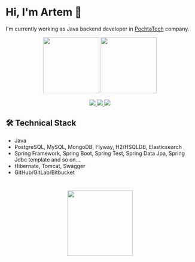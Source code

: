 # Hi, I'm Artem 👋
I'm currently working as Java backend developer in  <a href="https://pochta.tech/">PochtaTech</a> company.

<p align='center'>
   <a href="https://github-readme-stats.vercel.app/api?username=vogulev&show_icons=true&count_private=true"><img
           height=150
           src="https://github-readme-stats.vercel.app/api?username=vogulev&show_icons=true&count_private=true"/></a>
   <a href="https://github.com/vogulev/github-readme-stats"><img height=150
                                                                  src="https://github-readme-stats.vercel.app/api/top-langs/?username=vogulev&layout=compact"/></a>
</p>

<p align='center'>
   <a href="https://www.linkedin.com/in/vogulev/">
       <img src="https://img.shields.io/badge/linkedin-%230077B5.svg?&style=for-the-badge&logo=linkedin&logoColor=white"/>
   </a>
   <a href="https://t.me/Gammix">
       <img src="https://img.shields.io/badge/Telegram-2CA5E0?style=for-the-badge&logo=telegram&logoColor=white"/>
   </a>
<a href='mailto:art.vogulev@gmail.com'>
  <img src="https://img.shields.io/badge/Gmail-D14836?style=for-the-badge&logo=gmail&logoColor=white"/>
  </a>
</p>

## 🛠 Technical Stack
*   Java
*   PostgreSQL, MySQL, MongoDB, Flyway, H2/HSQLDB, Elasticsearch
*   Spring Framework, Spring Boot, Spring Test, Spring Data Jpa, Spring Jdbc template and so on...
*   Hibernate, Tomcat, Swagger
*   GitHub/GitLab/Bitbucket
<div align="center" style="margin: 40px 0">
   <a href="https://github.com/vogulev/github-profile-views-counter">
       <img width="175px" src="https://komarev.com/ghpvc/?username=vogulev&color=blue">
   </a>
</div>
